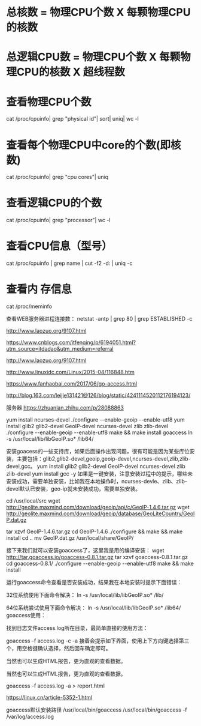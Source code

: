 
# 总核数 = 物理CPU个数 X 每颗物理CPU的核数 
# 总逻辑CPU数 = 物理CPU个数 X 每颗物理CPU的核数 X 超线程数

# 查看物理CPU个数
cat /proc/cpuinfo| grep "physical id"| sort| uniq| wc -l

# 查看每个物理CPU中core的个数(即核数)
cat /proc/cpuinfo| grep "cpu cores"| uniq

# 查看逻辑CPU的个数
cat /proc/cpuinfo| grep "processor"| wc -l

# 查看CPU信息（型号）
cat /proc/cpuinfo | grep name | cut -f2 -d: | uniq -c

# 查看内 存信息
 cat /proc/meminfo


查看WEB服务器进程连接数：
netstat -antp | grep 80 | grep ESTABLISHED -c

http://www.laozuo.org/9107.html

https://www.cnblogs.com/itfenqing/p/6194051.html?utm_source=itdadao&utm_medium=referral

http://www.laozuo.org/9107.html

http://www.linuxidc.com/Linux/2015-04/116848.htm

https://www.fanhaobai.com/2017/06/go-access.html

http://blog.163.com/leijie131421@126/blog/static/4241114520112176194123/


服务器
https://zhuanlan.zhihu.com/p/28088863


 yum install ncurses-devel
./configure --enable-geoip --enable-utf8
 yum install glib2 glib2-devel GeoIP-devel  ncurses-devel zlib zlib-devel
 ./configure --enable-geoip --enable-utf8
 make && make install
 goaccess
 ln -s /usr/local/lib/libGeoIP.so* /lib64/
 
 
 安装goacess的一些支持库，如果后面操作出现问题，很有可能是因为某些库位安装，主要包括：glib2,glib2-devel,geoip,geoip-devel,ncurses-devel,zlib,zlib-devel,gcc。
 yum install glib2 glib2-devel GeoIP-devel  ncurses-devel zlib zlib-devel
 yum install gcc -y
 如果是一键安装，注意安装过程中的提示，哪些未安装成功，需要单独安装，比如我在本地操作时，ncurses-devle、zlib、zlib-devel默认已安装，geo-ip就未安装成功，需要单独安装。
 
 cd /usr/local/src
wget http://geolite.maxmind.com/download/geoip/api/c/GeoIP-1.4.6.tar.gz
wget http://geolite.maxmind.com/download/geoip/database/GeoLiteCountry/GeoIP.dat.gz

tar xzvf GeoIP-1.4.6.tar.gz
cd GeoIP-1.4.6
./configure && make && make install
cd ..
mv GeoIP.dat.gz /usr/local/share/GeoIP/
 
接下来我们就可以安装goaccess了，这里我是用的编译安装：
wget http://tar.goaccess.io/goaccess-0.8.1.tar.gz
tar xzvf goaccess-0.8.1.tar.gz
cd goaccess-0.8.1/
./configure --enable-geoip --enable-utf8
make && make install

运行goaccess命令查看是否安装成功，结果我在本地安装时提示下面错误：

32位系统使用下面命令解决：
ln -s /usr/local/lib/libGeoIP.so* /lib/

64位系统尝试使用下面命令解决：
ln -s /usr/local/lib/libGeoIP.so* /lib64/
goaccess使用：

找到日志文件access.log所在目录，最简单直接的使用方法：

goaccess -f access.log -c -a
接着会提示如下界面，使用上下方向键选择第三个，用空格键确认选择，然后回车确定即可。

当然也可以生成HTML报告，更为直观的查看数据。

当然也可以生成HTML报告，更为直观的查看数据。

goaccess -f access.log -a > report.html


https://linux.cn/article-5352-1.html


goaccess默认安装路径
/usr/local/bin/goaccess
/usr/local/bin/goaccess -f /var/log/access.log


